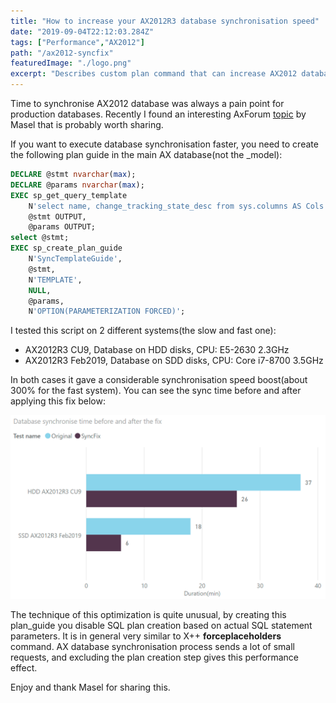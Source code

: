 ```yaml
---
title: "How to increase your AX2012R3 database synchronisation speed"
date: "2019-09-04T22:12:03.284Z"
tags: ["Performance","AX2012"]
path: "/ax2012-syncfix"
featuredImage: "./logo.png"
excerpt: "Describes custom plan command that can increase AX2012 database synchronisation speed"
---
```


Time to synchronise AX2012 database was always a pain point for production databases. Recently I found an interesting AxForum [topic]( https://translate.google.com/translate?hl=en&tab=TT&sl=ru&tl=en&u=http%3A%2F%2Faxforum.info%2Fforums%2Fshowthread.php%3Fp%3D418755%23post418755) by Masel that is probably worth sharing.

If you want to execute database synchronisation faster, you need to create the following plan guide in the main AX database(not the _model):

```SQL
DECLARE @stmt nvarchar(max);
DECLARE @params nvarchar(max);
EXEC sp_get_query_template
    N'select name, change_tracking_state_desc from sys.columns AS Cols inner join sys.fulltext_index_columns AS FTSCols inner join sys.fulltext_indexes as FTS on FTSCols.object_id = FTS.object_id on Cols.object_id = FTSCols.object_id where Cols.column_id = FTSCols.column_id and Cols.object_id = object_id(''SYSINETCSS'')',
    @stmt OUTPUT,
    @params OUTPUT;
select @stmt;
EXEC sp_create_plan_guide
    N'SyncTemplateGuide',
    @stmt,
    N'TEMPLATE',
    NULL,
    @params,
    N'OPTION(PARAMETERIZATION FORCED)';  
```

I tested this script on 2 different systems(the slow and fast one):

- AX2012R3 CU9, Database on HDD disks, CPU: E5-2630 2.3GHz
- AX2012R3 Feb2019, Database on SDD disks, CPU: Core i7-8700 3.5GHz

In both cases it gave a considerable synchronisation speed boost(about 300% for the fast system). You can see the sync time before and after applying this fix below:

![Compare the time](SyncGraph.png)

The technique of this optimization is quite unusual, by creating this plan_guide you disable SQL plan creation based on actual SQL statement parameters. It is in general very similar to X++ **forceplaceholders** command. AX database synchronisation process sends a lot of small requests, and excluding the plan creation step gives this performance effect.

Enjoy and thank Masel for sharing this.
